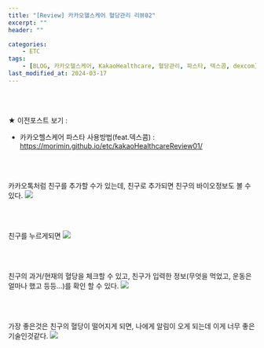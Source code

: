```yaml
---
title: "[Review] 카카오헬스케어 혈당관리 리뷰02"
excerpt: ""
header: ""

categories:
    - ETC
tags:
    - [BLOG, 카카오헬스케어, KakaoHealthcare, 혈당관리, 파스타, 덱스콤, dexcom]
last_modified_at: 2024-03-17
---
```

<br><br>

★ 이전포스트 보기 :
- 카카오헬스케어 파스타 사용방법(feat.덱스콤) : https://morimin.github.io/etc/kakaoHealthcareReview01/

<br><br>

카카오톡처럼 친구를 추가할 수가 있는데, 친구로 추가되면 친구의 바이오정보도 볼 수 있다.
![](/upload/review/2403_kakaoHealthCare/day2/00.png)

<br><br>

친구를 누르게되면
![](/upload/review/2403_kakaoHealthCare/day2/01.png)

<br><br>

친구의 과거/현재의 혈당을 체크할 수 있고, 친구가 입력한 정보(무엇을 먹었고, 운동은 얼마나 했고 등등...)를 확인 할 수 있다.
![](/upload/review/2403_kakaoHealthCare/day2/02.png)

<br><br>

가장 좋은것은 친구의 혈당이 떨어지게 되면, 나에게 알림이 오게 되는데 이게 너무 좋은 기술인것같다.
![](/upload/review/2403_kakaoHealthCare/day2/03.png)

<br><br>
